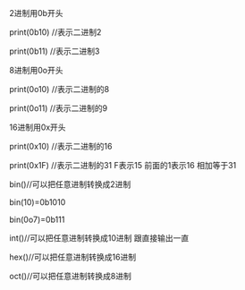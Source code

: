 2进制用0b开头

print(0b10)  //表示二进制2



print(0b11)  //表示二进制3





8进制用0o开头

print(0o10) //表示二进制的8



print(0o11) //表示二进制的9







16进制用0x开头

print(0x10) //表示二进制的16



print(0x1F) //表示二进制的31    F表示15  前面的1表示16 相加等于31





bin()//可以把任意进制转换成2进制



bin(10)=0b1010



bin(0o7)=0b111





int()//可以把任意进制转换成10进制 跟直接输出一直







hex()//可以把任意进制转换成16进制





oct()//可以把任意进制转换成8进制



